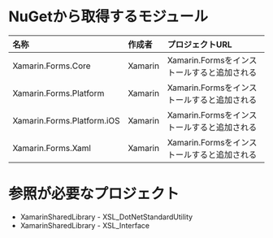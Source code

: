 # NuGetから取得するモジュール

|名称|作成者|プロジェクトURL|
|:--|:--|:--|
|Xamarin.Forms.Core|Xamarin|Xamarin.Formsをインストールすると追加される|
|Xamarin.Forms.Platform|Xamarin|Xamarin.Formsをインストールすると追加される|
|Xamarin.Forms.Platform.iOS|Xamarin|Xamarin.Formsをインストールすると追加される|
|Xamarin.Forms.Xaml|Xamarin|Xamarin.Formsをインストールすると追加される|

# 参照が必要なプロジェクト
* XamarinSharedLibrary - XSL_DotNetStandardUtility
* XamarinSharedLibrary - XSL_Interface
